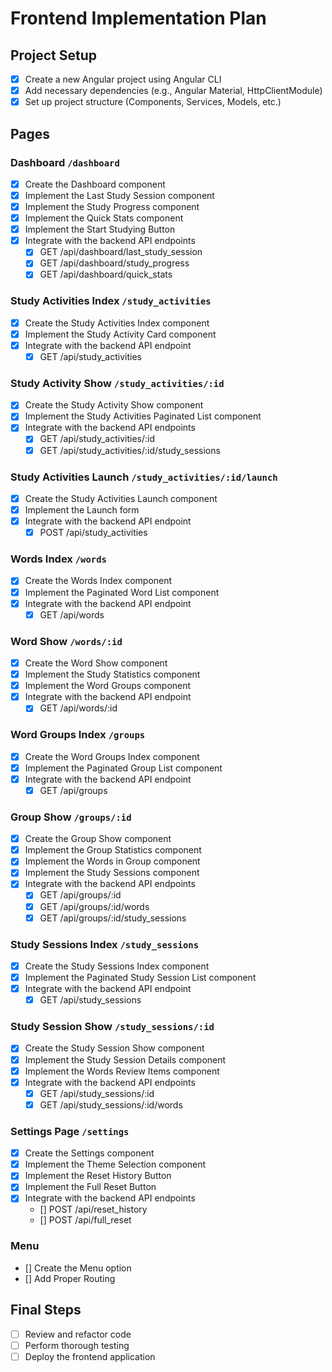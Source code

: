 # Frontend Implementation Plan

## Project Setup

- [x] Create a new Angular project using Angular CLI
- [x] Add necessary dependencies (e.g., Angular Material, HttpClientModule)
- [x] Set up project structure (Components, Services, Models, etc.)

## Pages

### Dashboard `/dashboard`

- [x] Create the Dashboard component
- [x] Implement the Last Study Session component
- [x] Implement the Study Progress component
- [x] Implement the Quick Stats component
- [x] Implement the Start Studying Button
- [x] Integrate with the backend API endpoints
  - [x] GET /api/dashboard/last_study_session
  - [x] GET /api/dashboard/study_progress
  - [x] GET /api/dashboard/quick_stats

### Study Activities Index `/study_activities`

- [x] Create the Study Activities Index component
- [x] Implement the Study Activity Card component
- [x] Integrate with the backend API endpoint
  - [x] GET /api/study_activities

### Study Activity Show `/study_activities/:id`

- [x] Create the Study Activity Show component
- [x] Implement the Study Activities Paginated List component
- [x] Integrate with the backend API endpoints
  - [x] GET /api/study_activities/:id
  - [x] GET /api/study_activities/:id/study_sessions

### Study Activities Launch `/study_activities/:id/launch`

- [x] Create the Study Activities Launch component
- [x] Implement the Launch form
- [x] Integrate with the backend API endpoint
  - [x] POST /api/study_activities

### Words Index `/words`

- [x] Create the Words Index component
- [x] Implement the Paginated Word List component
- [x] Integrate with the backend API endpoint
  - [x] GET /api/words

### Word Show `/words/:id`

- [x] Create the Word Show component
- [x] Implement the Study Statistics component
- [x] Implement the Word Groups component
- [x] Integrate with the backend API endpoint
  - [x] GET /api/words/:id

### Word Groups Index `/groups`

- [x] Create the Word Groups Index component
- [x] Implement the Paginated Group List component
- [x] Integrate with the backend API endpoint
  - [x] GET /api/groups

### Group Show `/groups/:id`

- [x] Create the Group Show component
- [x] Implement the Group Statistics component
- [x] Implement the Words in Group component
- [x] Implement the Study Sessions component
- [x] Integrate with the backend API endpoints
  - [x] GET /api/groups/:id
  - [x] GET /api/groups/:id/words
  - [x] GET /api/groups/:id/study_sessions

### Study Sessions Index `/study_sessions`

- [x] Create the Study Sessions Index component
- [x] Implement the Paginated Study Session List component
- [x] Integrate with the backend API endpoint
  - [x] GET /api/study_sessions

### Study Session Show `/study_sessions/:id`

- [x] Create the Study Session Show component
- [x] Implement the Study Session Details component
- [x] Implement the Words Review Items component
- [x] Integrate with the backend API endpoints
  - [x] GET /api/study_sessions/:id
  - [x] GET /api/study_sessions/:id/words

### Settings Page `/settings`

- [x] Create the Settings component
- [x] Implement the Theme Selection component
- [x] Implement the Reset History Button
- [x] Implement the Full Reset Button
- [x] Integrate with the backend API endpoints
  - [] POST /api/reset_history
  - [] POST /api/full_reset

### Menu

- [] Create the Menu option
- [] Add Proper Routing

## Final Steps

- [ ] Review and refactor code
- [ ] Perform thorough testing
- [ ] Deploy the frontend application
